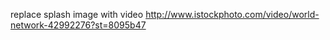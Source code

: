 replace splash image with video
  http://www.istockphoto.com/video/world-network-42992276?st=8095b47